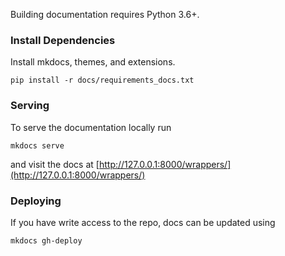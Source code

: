 Building documentation requires Python 3.6+.

### Install Dependencies

Install mkdocs, themes, and extensions.

```shell
pip install -r docs/requirements_docs.txt
```

### Serving

To serve the documentation locally run

```shell
mkdocs serve
```

and visit the docs at [http://127.0.0.1:8000/wrappers/](http://127.0.0.1:8000/wrappers/)

### Deploying

If you have write access to the repo, docs can be updated using

```
mkdocs gh-deploy
```
